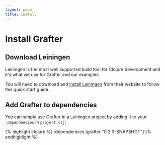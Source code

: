 ```yaml
---
layout: page
title: Install
---
```


# Install Grafter

## Download Leiningen
Leiningen is the most well supported build tool for Clojure development and it's what we use for Grafter and our examples.

You will need to download and [install Leiningen](http://leiningen.org) from their website to follow this quick start guide.

## Add Grafter to dependencies
You can simply use Grafter in a Leiningen project by adding it to your <code>:dependencies</code> in <code>project.clj</code>:

{% highlight clojure %}
  :dependencies [grafter "0.2.0-SNAPSHOT"]
{% endhighlight %}
